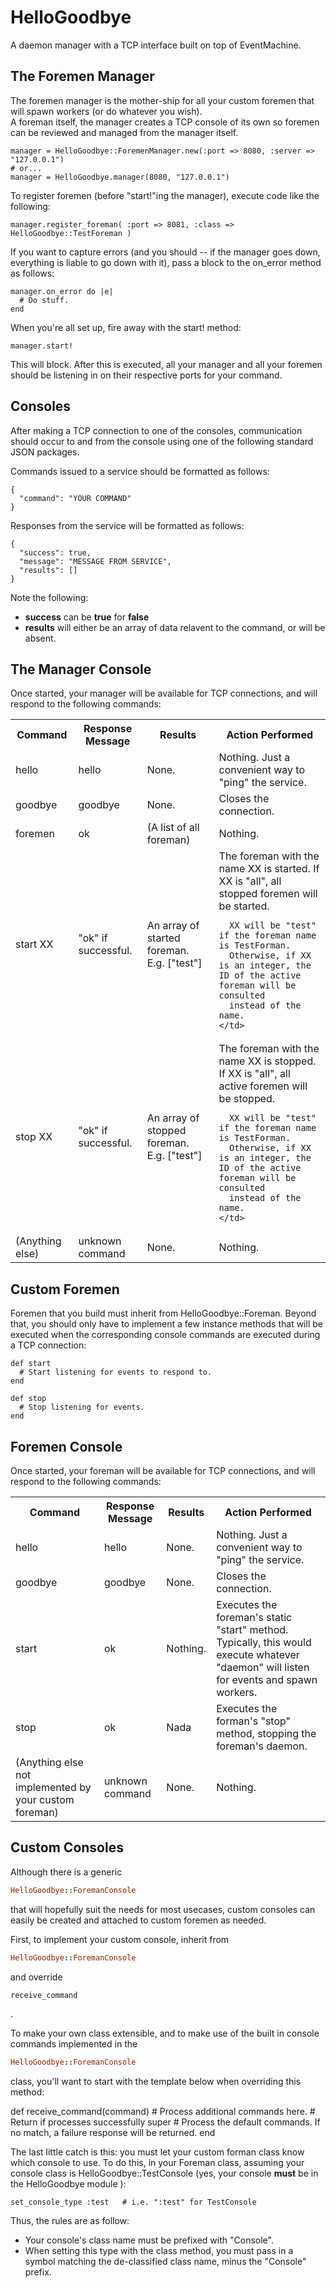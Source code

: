 HelloGoodbye
===============
A daemon manager with a TCP interface built on top of EventMachine.

The Foremen Manager
-------------------
The foremen manager is the mother-ship for all your custom foremen that will spawn workers (or do whatever you wish).  
A foreman itself, the manager creates a TCP console of its own so foremen can be reviewed and managed from the manager
itself.

    manager = HelloGoodbye::ForemenManager.new(:port => 8080, :server => "127.0.0.1")
    # or...
    manager = HelloGoodbye.manager(8080, "127.0.0.1")

To register foremen (before "start!"ing the manager), execute code like the following:

    manager.register_foreman( :port => 8081, :class => HelloGoodbye::TestForeman )

If you want to capture errors (and you should -- if the manager goes down, everything is liable to go down with it),
pass a block to the on_error method as follows:

    manager.on_error do |e|
      # Do stuff. 
    end

When you're all set up, fire away with the start! method:

    manager.start!

This will block.  After this is executed, all your manager and all your foremen should be listening in on their respective ports
for your command.

Consoles
-------------
After making a TCP connection to one of the consoles, communication should occur to and from the console using one of the following standard JSON packages.

Commands issued to a service should be formatted as follows:

    {
      "command": "YOUR COMMAND"
    }

Responses from the service will be formatted as follows:

    {
      "success": true,
      "message": "MESSAGE FROM SERVICE",
      "results": []
    }

Note the following: 

* **success** can be **true** for **false**
* **results** will either be an array of data relavent to the command, or will be absent.

The Manager Console
--------------------
Once started, your manager will be available for TCP connections, and will respond to the following commands:
<table>
  <tr>
    <th>Command</th><th>Response Message</th><th>Results</th><th>Action Performed</th>
  </tr>
  <tr>
    <td>
      hello
    </td>
    <td>
      hello
    </td>
    <td>
      None.
    </td>
    <td>
      Nothing.  Just a convenient way to "ping" the service.
    </td>
  </tr>
  <tr>
    <td>
      goodbye
    </td>
    <td>
      goodbye
    </td>
    <td>
      None.
    </td>
    <td>
      Closes the connection.
    </td>
  </tr>
  <tr>
    <td>
      foremen 
    </td>
    <td>
      ok
    </td>
    <td>
      (A list of all foreman)
    </td>
    <td>
      Nothing.
    </td>
  </tr>
  <tr>
    <td>
      start XX 
    </td>
    <td>
      "ok" if successful.
    </td>
    <td>
      An array of started foreman.  E.g. ["test"]
    </td>
    <td>
      The foreman with the name XX is started.  If XX is "all", all stopped foremen
      will be started. 

      XX will be "test" if the foreman name is TestForman.
      Otherwise, if XX is an integer, the ID of the active foreman will be consulted
      instead of the name.
    </td>
  </tr>
  <tr>
    <td>
      stop XX 
    </td>
    <td>
      "ok" if successful.
    </td>
    <td>
      An array of stopped foreman.  E.g. ["test"]
    </td>
    <td>
      The foreman with the name XX is stopped.  If XX is "all", all active foremen
      will be stopped. 

      XX will be "test" if the foreman name is TestForman.
      Otherwise, if XX is an integer, the ID of the active foreman will be consulted
      instead of the name.
    </td>
  </tr>
  <tr>
    <td>
    (Anything else)
    </td>
    <td>
      unknown command
    </td>
    <td>
      None.
    </td>
    <td>Nothing.</td>
  </tr>
</table>



Custom Foremen
-------------------
Foremen that you build must inherit from HelloGoodbye::Foreman.  Beyond that, you should only have to implement a few instance methods that will be executed when the corresponding console commands are executed during a TCP connection:

    def start
      # Start listening for events to respond to.
    end

    def stop
      # Stop listening for events.
    end


Foremen Console
-------------------
Once started, your foreman will be available for TCP connections, and will respond to the following commands:
<table>
  <tr>
    <th>Command</th><th>Response Message</th><th>Results</th><th>Action Performed</th>
  </tr>
  <tr>
    <td>
      hello
    </td>
    <td>
      hello
    </td>
    <td>
      None.
    </td>
    <td>
      Nothing.  Just a convenient way to "ping" the service.
    </td>
  </tr>
  <tr>
    <td>
      goodbye
    </td>
    <td>
      goodbye
    </td>
    <td>
      None.
    </td>
    <td>
      Closes the connection.
    </td>
  </tr>
  <tr>
    <td>
      start
    </td>
    <td>
      ok
    </td>
    <td>
      Nothing. 
    </td>
    <td>
      Executes the foreman's static "start" method.  Typically, this would execute whatever "daemon" will listen for events and spawn workers.
    </td>
  </tr>
  <tr>
    <td>
      stop
    </td>
    <td>
      ok
    </td>
    <td>
      Nada 
    </td>
    <td>
      Executes the forman's "stop" method, stopping the foreman's daemon.
    </td>
  </tr>
  <tr>
    <td>
      (Anything else not implemented by your custom foreman)
    </td>
    <td>
      unknown command
    </td>
    <td>
      None.
    </td>
    <td>
      Nothing.
    </td>
  </tr>
</table>

Custom Consoles
------------------
Although there is a generic 
```ruby 
HelloGoodbye::ForemanConsole
``` 
that will hopefully suit the needs for most usecases, custom consoles can easily be created and attached to custom foremen as needed.

First, to implement your custom console, inherit from 
```ruby 
HelloGoodbye::ForemanConsole
```
and override 
```ruby
receive_command
```
.

To make your own class extensible, and to make use of the built in console commands implemented in the
```ruby
HelloGoodbye::ForemanConsole
```
class, you'll want to start with the template below when overriding this method:

  def receive_command(command)
    # Process additional commands here.
    # Return if processes successfully
    super   # Process the default commands.  If no match, a failure response will be returned. 
  end

The last little catch is this: you must let your custom forman class know which console to use.  To do this, in your Foreman class, assuming your console class is HelloGoodbye::TestConsole (yes, your console **must** be in the HelloGoodbye module ):

    set_console_type :test   # i.e. ":test" for TestConsole

Thus, the rules are as follow:

* Your console's class name must be prefixed with "Console".
* When setting this type with the class method, you must pass in a symbol matching the de-classified class name, minus the "Console" prefix.

